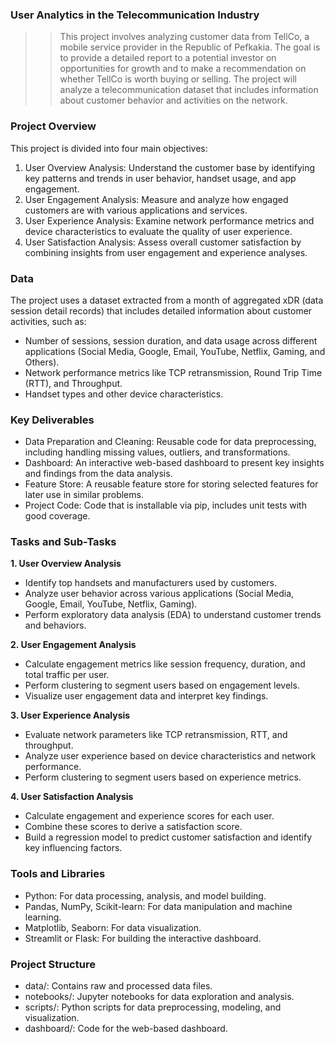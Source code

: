 ### **User Analytics in the Telecommunication Industry**

>> This project involves analyzing customer data from TellCo, a mobile service provider in the Republic of Pefkakia. The goal is to provide a detailed report to a potential investor on opportunities for growth and to make a recommendation on whether TellCo is worth buying or selling. The project will analyze a telecommunication dataset that includes information about customer behavior and activities on the network.

### **Project Overview**

This project is divided into four main objectives:

1. User Overview Analysis: Understand the customer base by identifying key patterns and trends in user behavior, handset usage, and app engagement.
2. User Engagement Analysis: Measure and analyze how engaged customers are with various applications and services.
3. User Experience Analysis: Examine network performance metrics and device characteristics to evaluate the quality of user experience.
4. User Satisfaction Analysis: Assess overall customer satisfaction by combining insights from user engagement and experience analyses.

### **Data**

The project uses a dataset extracted from a month of aggregated xDR (data session detail records) that includes detailed information about customer activities, such as:

* Number of sessions, session duration, and data usage across different applications (Social Media, Google, Email, YouTube, Netflix, Gaming, and Others).
* Network performance metrics like TCP retransmission, Round Trip Time (RTT), and Throughput.
* Handset types and other device characteristics.

### **Key Deliverables**

* Data Preparation and Cleaning: Reusable code for data preprocessing, including handling missing values, outliers, and transformations.
* Dashboard: An interactive web-based dashboard to present key insights and findings from the data analysis.
* Feature Store: A reusable feature store for storing selected features for later use in similar problems.
* Project Code: Code that is installable via pip, includes unit tests with good coverage.

### **Tasks and Sub-Tasks**

**1. User Overview Analysis**
* Identify top handsets and manufacturers used by customers.
* Analyze user behavior across various applications (Social Media, Google, Email, YouTube, Netflix, Gaming).
* Perform exploratory data analysis (EDA) to understand customer trends and behaviors.
  
**2. User Engagement Analysis**
* Calculate engagement metrics like session frequency, duration, and total traffic per user.
* Perform clustering to segment users based on engagement levels.
* Visualize user engagement data and interpret key findings.

**3. User Experience Analysis**
* Evaluate network parameters like TCP retransmission, RTT, and throughput.
* Analyze user experience based on device characteristics and network performance.
* Perform clustering to segment users based on experience metrics.

**4. User Satisfaction Analysis**
* Calculate engagement and experience scores for each user.
* Combine these scores to derive a satisfaction score.
* Build a regression model to predict customer satisfaction and identify key influencing factors.

### **Tools and Libraries**

* Python: For data processing, analysis, and model building.
* Pandas, NumPy, Scikit-learn: For data manipulation and machine learning.
* Matplotlib, Seaborn: For data visualization.
* Streamlit or Flask: For building the interactive dashboard.

### **Project Structure**

* data/: Contains raw and processed data files.
* notebooks/: Jupyter notebooks for data exploration and analysis.
* scripts/: Python scripts for data preprocessing, modeling, and visualization.
* dashboard/: Code for the web-based dashboard.

